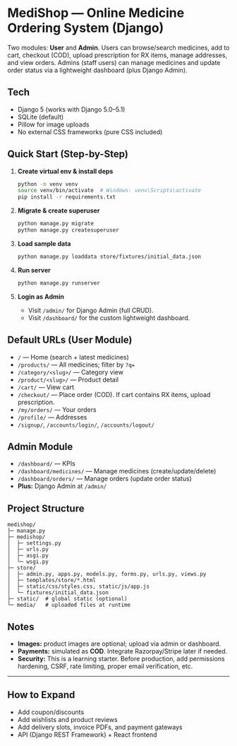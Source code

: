 # MediShop — Online Medicine Ordering System (Django)

Two modules: **User** and **Admin**. Users can browse/search medicines, add to cart, checkout (COD), upload prescription for RX items, manage addresses, and view orders. Admins (staff users) can manage medicines and update order status via a lightweight dashboard (plus Django Admin).

## Tech
- Django 5 (works with Django 5.0–5.1)
- SQLite (default)
- Pillow for image uploads
- No external CSS frameworks (pure CSS included)

## Quick Start (Step-by-Step)

1. **Create virtual env & install deps**
   ```bash
   python -m venv venv
   source venv/bin/activate  # Windows: venv\Scripts\activate
   pip install -r requirements.txt
   ```

2. **Migrate & create superuser**
   ```bash
   python manage.py migrate
   python manage.py createsuperuser
   ```

3. **Load sample data**
   ```bash
   python manage.py loaddata store/fixtures/initial_data.json
   ```

4. **Run server**
   ```bash
   python manage.py runserver
   ```

5. **Login as Admin**
   - Visit `/admin/` for Django Admin (full CRUD).
   - Visit `/dashboard/` for the custom lightweight dashboard.

## Default URLs (User Module)
- `/` — Home (search + latest medicines)
- `/products/` — All medicines; filter by `?q=`
- `/category/<slug>/` — Category view
- `/product/<slug>/` — Product detail
- `/cart/` — View cart
- `/checkout/` — Place order (COD). If cart contains RX items, upload prescription.
- `/my/orders/` — Your orders
- `/profile/` — Addresses
- `/signup/`, `/accounts/login/`, `/accounts/logout/`

## Admin Module
- `/dashboard/` — KPIs
- `/dashboard/medicines/` — Manage medicines (create/update/delete)
- `/dashboard/orders/` — Manage orders (update order status)
- **Plus:** Django Admin at `/admin/`

## Project Structure
```text
medishop/
├─ manage.py
├─ medishop/
│  ├─ settings.py
│  ├─ urls.py
│  ├─ asgi.py
│  └─ wsgi.py
├─ store/
│  ├─ admin.py, apps.py, models.py, forms.py, urls.py, views.py
│  ├─ templates/store/*.html
│  ├─ static/css/styles.css, static/js/app.js
│  └─ fixtures/initial_data.json
├─ static/  # global static (optional)
└─ media/   # uploaded files at runtime
```

## Notes
- **Images:** product images are optional; upload via admin or dashboard.
- **Payments:** simulated as **COD**. Integrate Razorpay/Stripe later if needed.
- **Security:** This is a learning starter. Before production, add permissions hardening, CSRF, rate limiting, proper email verification, etc.

---

## How to Expand
- Add coupon/discounts
- Add wishlists and product reviews
- Add delivery slots, invoice PDFs, and payment gateways
- API (Django REST Framework) + React frontend